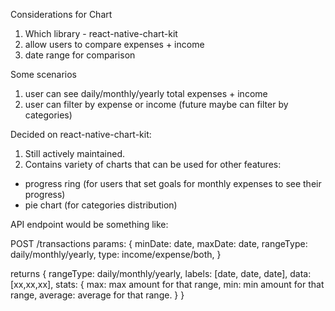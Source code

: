 Considerations for Chart

1. Which library - react-native-chart-kit
2. allow users to compare expenses + income
3. date range for comparison

Some scenarios
1. user can see daily/monthly/yearly total expenses + income
2. user can filter by expense or income (future maybe can filter by categories)


Decided on react-native-chart-kit:
1. Still actively maintained.
2. Contains variety of charts that can be used for other features:
  - progress ring (for users that set goals for monthly expenses to see their progress)
  - pie chart (for categories distribution)

API endpoint would be something like:

POST /transactions
params: {
  minDate: date,
  maxDate: date,
  rangeType: daily/monthly/yearly,
  type: income/expense/both,
}

returns {
  rangeType: daily/monthly/yearly,
  labels: [date, date, date],
  data: [xx,xx,xx],
  stats: {
    max: max amount for that range,
    min: min amount for that range,
    average: average for that range.
  }
}
